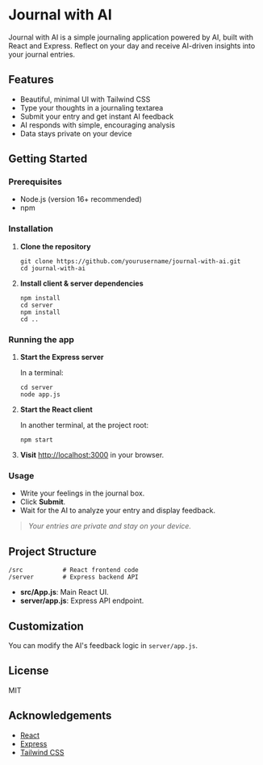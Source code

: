 # Journal with AI

Journal with AI is a simple journaling application powered by AI, built with React and Express. Reflect on your day and receive AI-driven insights into your journal entries.

## Features

- Beautiful, minimal UI with Tailwind CSS
- Type your thoughts in a journaling textarea
- Submit your entry and get instant AI feedback
- AI responds with simple, encouraging analysis
- Data stays private on your device

## Getting Started

### Prerequisites

- Node.js (version 16+ recommended)
- npm

### Installation

1. **Clone the repository**
   ```
   git clone https://github.com/yourusername/journal-with-ai.git
   cd journal-with-ai
   ```

2. **Install client & server dependencies**
   ```
   npm install
   cd server
   npm install
   cd ..
   ```

### Running the app

1. **Start the Express server**

   In a terminal:
   ```
   cd server
   node app.js
   ```

2. **Start the React client**

   In another terminal, at the project root:
   ```
   npm start
   ```

3. **Visit** [http://localhost:3000](http://localhost:3000) in your browser.

### Usage

- Write your feelings in the journal box.
- Click **Submit**.
- Wait for the AI to analyze your entry and display feedback.

> _Your entries are private and stay on your device._

## Project Structure

```
/src           # React frontend code
/server        # Express backend API
```

- **src/App.js**: Main React UI.
- **server/app.js**: Express API endpoint.

## Customization

You can modify the AI's feedback logic in `server/app.js`.

## License

MIT

## Acknowledgements

- [React](https://react.dev/)
- [Express](https://expressjs.com/)
- [Tailwind CSS](https://tailwindcss.com/)

